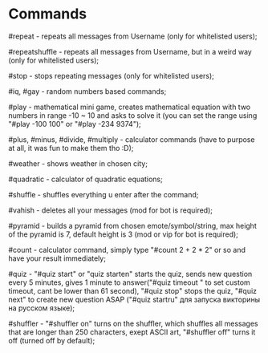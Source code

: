 # Commands
#repeat - repeats all messages from Username (only for whitelisted users);
   
#repeatshuffle - repeats all messages from Username, but in a weird way (only for whitelisted users);
   
#stop - stops repeating messages (only for whitelisted users);
   
#iq, #gay - random numbers based commands;
   
#play - mathematical mini game, creates mathematical equation with two numbers in range -10 ~ 10 and asks to solve it (you can set the range using "#play -100 100" or "#play -234 9374");
   
#plus, #minus, #divide, #multiply - calculator commands (have to purpose at all, it was fun to make them tho :D);
   
#weather - shows weather in chosen city;
   
#quadratic - calculator of quadratic equations;
   
#shuffle - shuffles everything u enter after the command;
   
#vahish - deletes all your messages (mod for bot is required);
   
#pyramid - builds a pyramid from chosen emote/symbol/string, max height of the pyramid is 7, default height is 3 (mod or vip for bot is required);
   
#count - calculator command, simply type "#count 2 + 2 * 2" or so and have your result immediately;
   
#quiz - "#quiz start" or "quiz starten" starts the quiz, sends new question every 5 minutes, gives 1 minute to answer("#quiz timeout <seconds>" to set custom timeout, cant be lower than 61 second), "#quiz stop" stops the quiz, "#quiz next" to create new question ASAP ("#quiz startru" для запуска викторины на русском языке);
   
#shuffler - "#shuffler on" turns on the shuffler, which shuffles all messages that are longer than 250 characters, exept ASCII art, "#shuffler off" turns it off (turned off by default);
   
